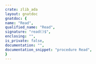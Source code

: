 ```yaml
---
crate: zlib_ada
layout: gnatdoc
gnatdoc: {
name: "Read",
qualified_name: "Read",
signature: "read()$",
enclosing: "",
is_private: false,
documentation: "",
documentation_snippet: "procedure Read",
}
---
```

